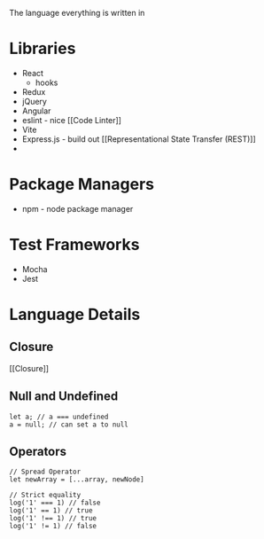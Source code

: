 The language everything is written in

# Libraries
- React
    - hooks
- Redux
- jQuery
- Angular
- eslint - nice [[Code Linter]]
- Vite
- Express.js - build out [[Representational State Transfer (REST)]]
- 

# Package Managers
- npm - node package manager

# Test Frameworks
- Mocha
- Jest

# Language Details

## Closure
[[Closure]]

## Null and Undefined
```
let a; // a === undefined
a = null; // can set a to null
```

## Operators
```
// Spread Operator
let newArray = [...array, newNode]

// Strict equality
log('1' === 1) // false
log('1' == 1) // true
log('1' !== 1) // true
log('1' != 1) // false
```
